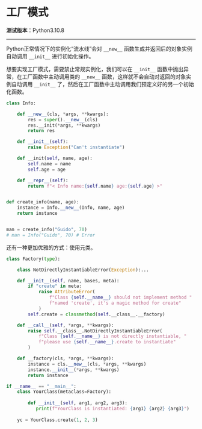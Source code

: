 工厂模式
================================================================================

__测试版本__：Python3.10.8

--------------------------------------------------------------------------------

Python正常情况下的实例化“流水线”会对 `__new__` 函数生成并返回后的对象实例自动调用 `__init__` 进行初始化操作。

想要实现工厂模式，需要禁止常规实例化，我们可以在 `__init__` 函数中抛出异常，在工厂函数中主动调用类的 `__new__` 函数，这样就不会自动对返回的对象实例自动调用 `__init__` 了，然后在工厂函数中主动调用我们预定义好的另一个初始化函数。

```python
class Info:

    def __new__(cls, *args, **kwargs):
        res = super().__new__(cls)
        res.__init(*args, **kwargs)
        return res

    def __init__(self):
        raise Exception("Can't instantiate")

    def __init(self, name, age):
        self.name = name
        self.age = age

    def __repr__(self):
        return f"< Info name:{self.name} age:{self.age} >"


def create_info(name, age):
    instance = Info.__new__(Info, name, age)
    return instance


man = create_info("Guido", 70)
# man = Info("Guido", 70) # Error
```

还有一种更加优雅的方式：使用元类。

```python
class Factory(type):

    class NotDirectlyInstantiableError(Exception):...

    def __init__(self, name, bases, meta):
        if "create" in meta:
            raise AttributeError(
                f"Class {self.__name__} should not implement method "
                f"named 'create', it's a magic method for create"
            )
        self.create = classmethod(self.__class__.__factory)

    def __call__(self, *args, **kwargs):
        raise self.__class__.NotDirectlyInstantiableError(
            f"Class {self.__name__} is not directly instantiable, "
            f"please use {self.__name__}.create to instantiate"
        )

    def __factory(cls, *args, **kwargs):
        instance = cls.__new__(cls, *args, **kwargs)
        instance.__init__(*args, **kwargs)
        return instance

if __name__ == "__main__":
    class YourClass(metaclass=Factory):
    
        def __init__(self, arg1, arg2, arg3):
           print(f"YourClass is instantiated: {arg1} {arg2} {arg3}")
    
    yc = YourClass.create(1, 2, 3)
```
